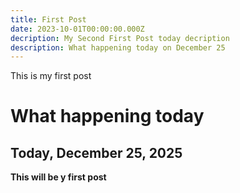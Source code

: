 ```yaml
---
title: First Post
date: 2023-10-01T00:00:00.000Z
decription: My Second First Post today decription
description: What happening today on December 25
---
```

This is my first post 

# What happening today

## **T﻿oday, December 25, 2025**



**T﻿his will be y first post**